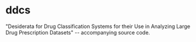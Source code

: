 # ddcs
"Desiderata for Drug Classification Systems for their Use in Analyzing Large Drug Prescription Datasets" -- accompanying source code.
